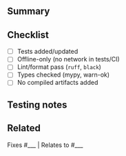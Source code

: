 ## Summary

<!-- What does this change do? Keep it scoped. -->

## Checklist
- [ ] Tests added/updated
- [ ] Offline-only (no network in tests/CI)
- [ ] Lint/format pass (`ruff`, `black`)
- [ ] Types checked (mypy, warn-ok)
- [ ] No compiled artifacts added

## Testing notes

<!-- Commands to run; expected results. -->

## Related
Fixes #___  |  Relates to #___